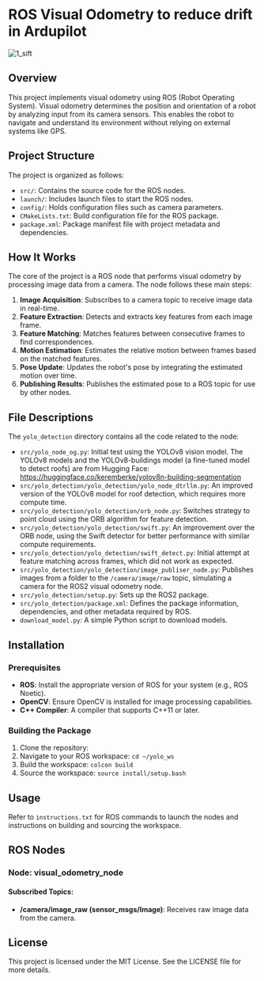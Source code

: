 # ROS Visual Odometry to reduce drift in Ardupilot
![1_sift](https://github.com/user-attachments/assets/9df4b00d-56ba-4ce8-b943-129a1e555356)

## Overview
This project implements visual odometry using ROS (Robot Operating System). Visual odometry determines the position and orientation of a robot by analyzing input from its camera sensors. This enables the robot to navigate and understand its environment without relying on external systems like GPS.

## Project Structure
The project is organized as follows:

- `src/`: Contains the source code for the ROS nodes.
- `launch/`: Includes launch files to start the ROS nodes.
- `config/`: Holds configuration files such as camera parameters.
- `CMakeLists.txt`: Build configuration file for the ROS package.
- `package.xml`: Package manifest file with project metadata and dependencies.

## How It Works
The core of the project is a ROS node that performs visual odometry by processing image data from a camera. The node follows these main steps:

1. **Image Acquisition**: Subscribes to a camera topic to receive image data in real-time.
2. **Feature Extraction**: Detects and extracts key features from each image frame.
3. **Feature Matching**: Matches features between consecutive frames to find correspondences.
4. **Motion Estimation**: Estimates the relative motion between frames based on the matched features.
5. **Pose Update**: Updates the robot's pose by integrating the estimated motion over time.
6. **Publishing Results**: Publishes the estimated pose to a ROS topic for use by other nodes.

## File Descriptions
The `yolo_detection` directory contains all the code related to the node:
- `src/yolo_node_og.py`: Initial test using the YOLOv8 vision model. The YOLOv8 models and the YOLOv8-buildings model (a fine-tuned model to detect roofs) are from Hugging Face: https://huggingface.co/keremberke/yolov8n-building-segmentation
- `src/yolo_detection/yolo_detection/yolo_node_dtrllm.py`: An improved version of the YOLOv8 model for roof detection, which requires more compute time.
- `src/yolo_detection/yolo_detection/orb_node.py`: Switches strategy to point cloud using the ORB algorithm for feature detection.
- `src/yolo_detection/yolo_detection/swift.py`: An improvement over the ORB node, using the Swift detector for better performance with similar compute requirements.
- `src/yolo_detection/yolo_detection/swift_detect.py`: Initial attempt at feature matching across frames, which did not work as expected.
- `src/yolo_detection/yolo_detection/image_publiser_node.py`: Publishes images from a folder to the `/camera/image/raw` topic, simulating a camera for the ROS2 visual odometry node.
- `src/yolo_detection/setup.py`: Sets up the ROS2 package.
- `src/yolo_detection/package.xml`: Defines the package information, dependencies, and other metadata required by ROS.
- `download_model.py`: A simple Python script to download models.

## Installation

### Prerequisites
- **ROS**: Install the appropriate version of ROS for your system (e.g., ROS Noetic).
- **OpenCV**: Ensure OpenCV is installed for image processing capabilities.
- **C++ Compiler**: A compiler that supports C++11 or later.

### Building the Package
1. Clone the repository:
2. Navigate to your ROS workspace: `cd ~/yolo_ws`
3. Build the workspace: `colcon build`
4. Source the workspace: `source install/setup.bash`

## Usage
Refer to `instructions.txt` for ROS commands to launch the nodes and instructions on building and sourcing the workspace.

## ROS Nodes

### Node: visual_odometry_node

#### Subscribed Topics:
- **/camera/image_raw (sensor_msgs/Image)**: Receives raw image data from the camera.

## License
This project is licensed under the MIT License. See the LICENSE file for more details.
